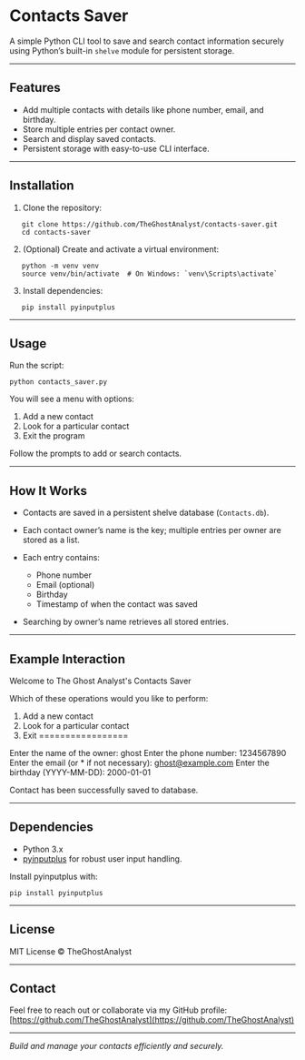 # Contacts Saver

A simple Python CLI tool to save and search contact information securely using Python’s built-in `shelve` module for persistent storage.

---

## Features

- Add multiple contacts with details like phone number, email, and birthday.
- Store multiple entries per contact owner.
- Search and display saved contacts.
- Persistent storage with easy-to-use CLI interface.

---

## Installation

1. Clone the repository:
```
   git clone https://github.com/TheGhostAnalyst/contacts-saver.git
   cd contacts-saver
   ```

2. (Optional) Create and activate a virtual environment:
```
   python -m venv venv
   source venv/bin/activate  # On Windows: `venv\Scripts\activate`
   ```

3. Install dependencies:
```
   pip install pyinputplus
   ```

---

## Usage

Run the script:
```
python contacts_saver.py
```

You will see a menu with options:

1. Add a new contact
2. Look for a particular contact
3. Exit the program

Follow the prompts to add or search contacts.

---

## How It Works

* Contacts are saved in a persistent shelve database (`Contacts.db`).
* Each contact owner’s name is the key; multiple entries per owner are stored as a list.
* Each entry contains:

  * Phone number
  * Email (optional)
  * Birthday
  * Timestamp of when the contact was saved
* Searching by owner’s name retrieves all stored entries.

---

## Example Interaction
Welcome to The Ghost Analyst's Contacts Saver

Which of these operations would you like to perform:
1. Add a new contact
2. Look for a particular contact
3. Exit
=================

Enter the name of the owner: ghost
Enter the phone number: 1234567890
Enter the email (or * if not necessary): ghost@example.com
Enter the birthday (YYYY-MM-DD): 2000-01-01

Contact has been successfully saved to database.


---

## Dependencies

* Python 3.x
* [pyinputplus](https://pypi.org/project/PyInputPlus/) for robust user input handling.

Install pyinputplus with:
```
pip install pyinputplus
```

---

## License

MIT License © TheGhostAnalyst

---

## Contact

Feel free to reach out or collaborate via my GitHub profile:
[https://github.com/TheGhostAnalyst](https://github.com/TheGhostAnalyst)

---

*Build and manage your contacts efficiently and securely.*
